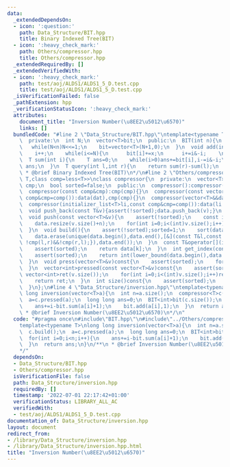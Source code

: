 ```yaml
---
data:
  _extendedDependsOn:
  - icon: ':question:'
    path: Data_Structure/BIT.hpp
    title: Binary Indexed Tree(BIT)
  - icon: ':heavy_check_mark:'
    path: Others/compressor.hpp
    title: Others/compressor.hpp
  _extendedRequiredBy: []
  _extendedVerifiedWith:
  - icon: ':heavy_check_mark:'
    path: test/aoj/ALDS1/ALDS1_5_D.test.cpp
    title: test/aoj/ALDS1/ALDS1_5_D.test.cpp
  _isVerificationFailed: false
  _pathExtension: hpp
  _verificationStatusIcon: ':heavy_check_mark:'
  attributes:
    document_title: "Inversion Number(\u8EE2\u5012\u6570)"
    links: []
  bundledCode: "#line 2 \"Data_Structure/BIT.hpp\"\ntemplate<typename T>\nstruct BIT{\n\
    \  private:\n  int N;\n  vector<T>bit;\n  public:\n  BIT(int n){\n    N=1;\n \
    \   while(N<n)N<<=1;\n    bit=vector<T>(N+1,0);\n  }\n  void add(int i,T x){\n\
    \    i++;\n    while(i<=N){\n      bit[i]+=x;\n      i+=i&-i;    \n    }\n  }\n\
    \  T sum(int i){\n    T ans=0;\n    while(i>0)ans+=bit[i],i-=i&-i;\n    return\
    \ ans;\n  }\n  T query(int l,int r){\n    return sum(r)-sum(l);\n  }\n};\n/**\n\
    \ * @brief Binary Indexed Tree(BIT)\n*/\n#line 2 \"Others/compressor.hpp\"\ntemplate<class\
    \ T,class comp=less<T>>\nclass compressor{\n  private:\n  vector<T>data;\n  comp\
    \ cmp;\n  bool sorted=false;\n  public:\n  compressor():compressor(comp()){}\n\
    \  compressor(const comp&cmp):cmp(cmp){}\n  compressor(const vector<T>&dat,const\
    \ comp&cmp=comp()):data(dat),cmp(cmp){}\n  compressor(vector<T>&&dat,const comp&cmp=comp()):data(move(dat)),cmp(cmp){}\n\
    \  compressor(initializer_list<T>li,const comp&cmp=comp()):data(li.begin(),li.end()),cmp(cmp){}\n\
    \  void push_back(const T&v){assert(!sorted);data.push_back(v);}\n  void push_back(T&&v){assert(!sorted);data.push_back(move(v));}\n\
    \  void push(const vector<T>&v){\n    assert(!sorted);\n    const int n=data.size();\n\
    \    data.resize(v.size()+n);\n    for(int i=0;i<(int)v.size();i++)data[i+n]=v[i];\n\
    \  }\n  void build(){\n    assert(!sorted);sorted=1;\n    sort(data.begin(),data.end(),cmp);\n\
    \    data.erase(unique(data.begin(),data.end(),[&](const T&l,const T&r)->bool{return\
    \ !cmp(l,r)&&!cmp(r,l);}),data.end());\n  }\n  const T&operator[](int k)const&{\n\
    \    assert(sorted);\n    return data[k];\n  }\n  int get_index(const T&v)const{\n\
    \    assert(sorted);\n    return int(lower_bound(data.begin(),data.end(),v,cmp)-data.begin());\n\
    \  }\n  void press(vector<T>&v)const{\n    assert(sorted);\n    for(auto&&i:v)i=get_index(i);\n\
    \  }\n  vector<int>pressed(const vector<T>&v)const{\n    assert(sorted);\n   \
    \ vector<int>ret(v.size());\n    for(int i=0;i<(int)v.size();i++)ret[i]=get_index(v[i]);\n\
    \    return ret;\n  }\n  int size()const{\n    assert(sorted);\n    return data.size();\n\
    \  }\n};\n#line 4 \"Data_Structure/inversion.hpp\"\ntemplate<typename T>\nlong\
    \ long inversion(vector<T>a){\n  int n=a.size();\n  compressor<T>c(a);\n  c.build();\n\
    \  a=c.pressed(a);\n  long long ans=0;\n  BIT<int>bit(c.size());\n  for(int i=0;i<n;i++){\n\
    \    ans+=i-bit.sum(a[i]+1);\n    bit.add(a[i],1);\n  }\n  return ans;\n}\n/**\n\
    \ * @brief Inversion Number(\u8EE2\u5012\u6570)\n*/\n"
  code: "#pragma once\n#include\"BIT.hpp\"\n#include\"../Others/compressor.hpp\"\n\
    template<typename T>\nlong long inversion(vector<T>a){\n  int n=a.size();\n  compressor<T>c(a);\n\
    \  c.build();\n  a=c.pressed(a);\n  long long ans=0;\n  BIT<int>bit(c.size());\n\
    \  for(int i=0;i<n;i++){\n    ans+=i-bit.sum(a[i]+1);\n    bit.add(a[i],1);\n\
    \  }\n  return ans;\n}\n/**\n * @brief Inversion Number(\u8EE2\u5012\u6570)\n\
    */"
  dependsOn:
  - Data_Structure/BIT.hpp
  - Others/compressor.hpp
  isVerificationFile: false
  path: Data_Structure/inversion.hpp
  requiredBy: []
  timestamp: '2022-07-01 22:17:42+01:00'
  verificationStatus: LIBRARY_ALL_AC
  verifiedWith:
  - test/aoj/ALDS1/ALDS1_5_D.test.cpp
documentation_of: Data_Structure/inversion.hpp
layout: document
redirect_from:
- /library/Data_Structure/inversion.hpp
- /library/Data_Structure/inversion.hpp.html
title: "Inversion Number(\u8EE2\u5012\u6570)"
---
```

